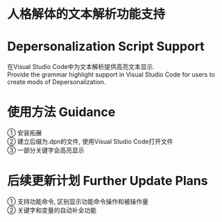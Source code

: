 # 人格解体的文本解析功能支持 
# Depersonalization Script Support
在Visual Studio Code中为文本解析提供高亮文本显示.  
Provide the grammar highlight support in Visual Studio Code for users to create mods of Depersonalization.
# 使用方法 Guidance
① 安装拓展  
② 建立后缀为.dpn的文件, 使用Visual Studio Code打开文件  
③ 一部分关键字会高亮显示
# 后续更新计划 Further Update Plans
① 支持功能命令, 区别显示功能命令操作和被操作量  
② 关键字和变量的自动补全功能  
